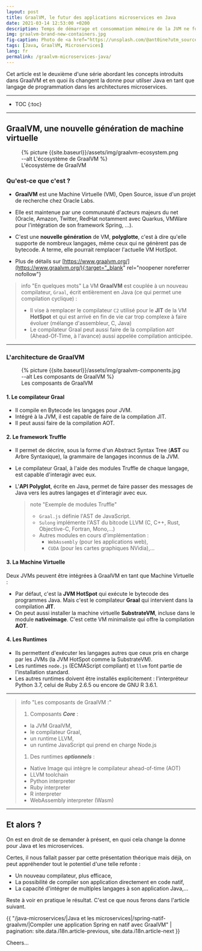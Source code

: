 ```yaml
---
layout: post
title: GraalVM, le futur des applications microservices en Java
date: 2021-03-14 12:53:00 +0200
description: Temps de démarrage et consommation mémoire de la JVM ne font pas de Java le candidat idéal pour développer des microservices. Mais GraalVM pourrait bien changer la donne...
img: graalvm-brand-new-containers.jpg
fig-caption: Photo de <a href="https://unsplash.com/@ant0ine?utm_source=unsplash&utm_medium=referral&utm_content=creditCopyText">Antoine Petitteville</a> sur <a href="https://unsplash.com/s/photos/containers?utm_source=unsplash&utm_medium=referral&utm_content=creditCopyText">Unsplash</a> # Add figcaption (optional)
tags: [Java, GraalVM, Microservices]
lang: fr
permalink: /graalvm-microservices-java/
---
```


Cet article est le deuxième d'une série abordant les concepts introduits dans GraalVM et en quoi ils changent la donne pour utilser Java en tant que langage de programmation dans les architectures microservices.

<!--more-->

<hr class="hr-text" data-content="Plan">

* TOC
{:toc}

<hr class="hr-text" data-content="Nouvelle VM">

## GraalVM, une nouvelle génération de machine virtuelle

<figure class="article">
  {% picture {{site.baseurl}}/assets/img/graalvm-ecosystem.png --alt L'écosystème de GraalVM %}
  <figcaption>L'écosystème de GraalVM</figcaption>
</figure>

### Qu'est-ce que c'est ?

* **GraalVM** est une Machine Virtuelle (VM), Open Source, issue d'un projet de recherche chez Oracle Labs.
* Elle est maintenue par une communauté d'acteurs majeurs du net (Oracle, Amazon, Twitter, RedHat notamment avec Quarkus, VMWare pour l'intégration de son framework Spring, ...).

* C'est une **nouvelle génération** de VM, **polyglotte**, c'est à dire qu'elle supporte de nombreux langages, même ceux qui ne génèrent pas de bytecode. A terme, elle pourrait remplacer l'actuelle VM HotSpot.

* Plus de détails sur [https://www.graalvm.org/](https://www.graalvm.org/){:target="_blank" rel="noopener noreferrer nofollow"}

> info "En quelques mots"
> La VM **GraalVM** est couplée à un nouveau compilateur, `Graal`, écrit entièrement en Java (ce qui permet une compilation cyclique) :
> * Il vise à remplacer le compilateur `C2` utilisé pour le **JIT** de la VM **HotSpot** et qui est arrivé en fin de vie car trop complexe à faire évoluer (mélange d'assembleur, C, Java)
> * Le compilateur Graal peut aussi faire de la compilation `AOT` (Ahead-Of-Time, à l'avance) aussi appelée compilation anticipée.

<hr class="hr-text" data-content=Architecture>

### L'architecture de GraalVM

<figure class="article">
  {% picture {{site.baseurl}}/assets/img/graalvm-components.jpg --alt Les composants de GraalVM %}
  <figcaption>Les composants de GraalVM</figcaption>
</figure>


#### 1. Le compilateur Graal

* Il compile en Bytecode les langages pour JVM.
* Intégré à la JVM, il est capable de faire de la compilation JIT.
* Il peut aussi faire de la compilation AOT.

#### 2. Le framework Truffle

* Il permet de décrire, sous la forme d'un Abstract Syntax Tree (**AST** ou Arbre Syntaxique), la grammaire de langages inconnus de la JVM.
* Le compilateur Graal, à l'aide des modules Truffle de chaque langage, est capable d'interagir avec eux.
* L'**API Polyglot**, écrite en Java, permet de faire passer des messages de Java vers les autres langages et d'interagir avec eux.

	> note "Exemple de modules Truffle"	
	> * `Graal.js` définie l'AST de JavaScript.
	> * `Sulong` implémente l'AST du bitcode LLVM (C, C++, Rust, Objective-C, Fortran, Mono,...)
	> * Autres modules en cours d'implémentation : 
	>   * `WebAssembly` (pour les applications web), 
	>   * `CUDA` (pour les cartes graphiques NVidia),...

#### 3. La Machine Virtuelle

Deux JVMs peuvent être intégrées à GraalVM en tant que Machine Virtuelle :
* Par défaut, c'est la **JVM HotSpot** qui exécute le bytecode des programmes Java. Mais c'est le compilateur **Graal** qui intervient dans la compilation **JIT**.
* On peut aussi installer la machine virtuelle **SubstrateVM**, incluse dans le module **nativeimage**. C'est cette VM minimaliste qui offre la compilation **AOT**.

#### 4. Les Runtimes

* Ils permettent d'exécuter les langages autres que ceux pris en charge par les JVMs (la JVM HotSpot comme la SubstrateVM).
* Les runtimes `node.js` (ECMAScript compliant) et `llvm` font partie de l'installation standard.
* Les autres runtimes doivent être installés explicitement : l'interpréteur Python 3.7, celui de Ruby 2.6.5 ou encore de GNU R 3.6.1.

<hr class="hr-text" data-content="Résumé">

> info "Les composants de GraalVM :"
> 
> 1. Composants ***Core*** :
> 
> 	* la JVM GraalVM,
> 	* le compilateur Graal,
> 	* un runtime LLVM,
> 	* un runtime JavaScript qui prend en charge Node.js
> 
> 1. Des runtimes ***optionnels*** :
> 
> 	* Native Image qui intègre le compilateur ahead-of-time (AOT)
> 	* LLVM toolchain
> 	* Python interpreter
> 	* Ruby interpreter
> 	* R interpreter
> 	* WebAssembly interpreter (Wasm)

<hr class="hr-text" data-content="Conclusion">

## Et alors ?

On est en droit de se demander à présent, en quoi cela change la donne pour Java et les microservices. 

Certes, il nous fallait passer par cette présentation théorique mais déjà, on peut appréhender tout le potentiel d'une telle refonte :
* Un nouveau compilateur, plus efficace,
* La possibilité de compiler son application directement en code natif,
* La capacité d'intégrer de multiples langages à son application Java,...

Reste à voir en pratique le résultat. C'est ce que nous ferons dans l'article suivant.

{{ "/java-microservices/|Java et les microservices|/spring-natif-graalvm/|Compiler une application Spring en natif avec GraalVM" | pagination: site.data.i18n.article-previous, site.data.i18n.article-next }}

Cheers...
